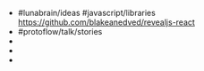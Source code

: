 - #lunabrain/ideas #javascript/libraries https://github.com/blakeanedved/revealjs-react
- #protoflow/talk/stories
-
-
-